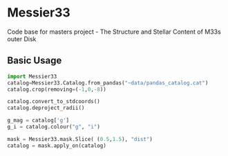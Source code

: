 # Messier33
Code base for masters project - The Structure and Stellar Content of M33s outer Disk

## Basic Usage

```python
import Messier33
catalog=Messier33.Catalog.from_pandas("~data/pandas_catalog.cat")
catalog.crop(removing=(-1,0,-8))

catalog.convert_to_stdcoords()
catalog.deproject_radii()

g_mag = catalog['g']
g_i = catalog.colour("g", "i")

mask = Messier33.mask.Slice( (0.5,1.5), "dist")
catalog = mask.apply_on(catalog)

```
